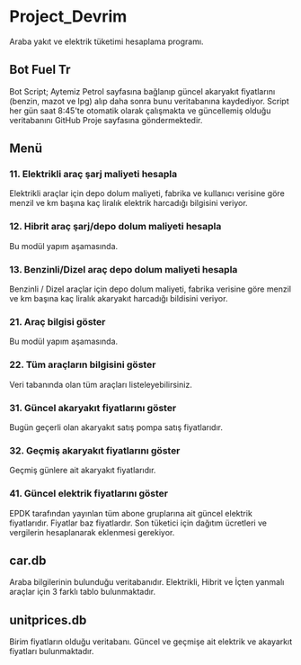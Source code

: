 # Project_Devrim

Araba yakıt ve elektrik tüketimi hesaplama programı.

## Bot Fuel Tr

Bot Script; Aytemiz Petrol sayfasına bağlanıp güncel akaryakıt fiyatlarını (benzin, mazot ve lpg) alıp daha sonra bunu veritabanına kaydediyor. Script her gün saat 8:45'te otomatik olarak çalışmakta ve güncellemiş olduğu veritabanını GitHub Proje sayfasına göndermektedir.

## Menü

### 11. Elektrikli araç şarj maliyeti hesapla

Elektrikli araçlar için depo dolum maliyeti, fabrika ve kullanıcı verisine göre menzil ve km başına kaç liralık elektrik harcadığı bilgisini veriyor.

### 12. Hibrit araç şarj/depo dolum maliyeti hesapla

Bu modül yapım aşamasında.

### 13. Benzinli/Dizel araç depo dolum maliyeti hesapla

Benzinli / Dizel araçlar için depo dolum maliyeti, fabrika verisine göre menzil ve km başına kaç liralık akaryakıt harcadığı bildisini veriyor.

### 21. Araç bilgisi göster

Bu modül yapım aşamasında.

### 22. Tüm araçların bilgisini göster

Veri tabanında olan tüm araçları listeleyebilirsiniz.

### 31. Güncel akaryakıt fiyatlarını göster

Bugün geçerli olan akaryakıt satış pompa satış fiyatlarıdır.

### 32. Geçmiş akaryakıt fiyatlarını göster

Geçmiş günlere ait akaryakıt fiyatlarıdır.

### 41. Güncel elektrik fiyatlarını göster

EPDK tarafından yayınlan tüm abone gruplarına ait güncel elektrik fiyatlarıdır. Fiyatlar baz fiyatlardır. Son tüketici için dağıtım ücretleri ve vergilerin hesaplanarak eklenmesi gerekiyor.

## car.db

Araba bilgilerinin bulunduğu veritabanıdır. Elektrikli, Hibrit ve İçten yanmalı araçlar için 3 farklı tablo bulunmaktadır.

## unitprices.db

Birim fiyatların olduğu veritabanı. Güncel ve geçmişe ait elektrik ve akayarkıt fiyatları bulunmaktadır.
